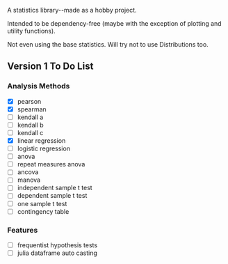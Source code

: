 A statistics library--made as a hobby project.

Intended to be dependency-free (maybe with the exception of plotting and utility functions).

Not even using the base statistics. Will try not to use Distributions too.

## Version 1 To Do List

### Analysis Methods
- [x] pearson
- [x] spearman
- [ ] kendall a
- [ ] kendall b
- [ ] kendall c
- [x] linear regression
- [ ] logistic regression
- [ ] anova
- [ ] repeat measures anova
- [ ] ancova
- [ ] manova
- [ ] independent sample t test
- [ ] dependent sample t test
- [ ] one sample t test
- [ ] contingency table

### Features
- [ ] frequentist hypothesis tests
- [ ] julia dataframe auto casting
